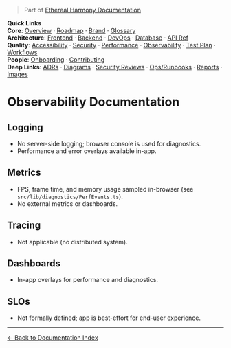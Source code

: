 > Part of [Ethereal Harmony Documentation](./README.md)

**Quick Links**  
**Core**: [Overview](./MASTER_OVERVIEW.md) · [Roadmap](./ROADMAP.md) · [Brand](./BRAND_GUIDELINES.md) · [Glossary](./GLOSSARY.md)  
**Architecture**: [Frontend](./FRONTEND.md) · [Backend](./BACKEND.md) · [DevOps](./DEVOPS.md) · [Database](./DATABASE.md) · [API Ref](./API_REFERENCE.md)  
**Quality**: [Accessibility](./ACCESSIBILITY.md) · [Security](./SECURITY.md) · [Performance](./PERFORMANCE.md) · [Observability](./OBSERVABILITY.md) · [Test Plan](./TEST_PLAN.md) · [Workflows](./WORKFLOWS.md)  
**People**: [Onboarding](./ONBOARDING.md) · [Contributing](./CONTRIBUTING.md)  
**Deep Links**: [ADRs](./ADR) · [Diagrams](./diagrams) · [Security Reviews](./security) · [Ops/Runbooks](./ops) · [Reports](./reports) · [Images](./images/ui-overview.png)

# Observability Documentation

## Logging

- No server-side logging; browser console is used for diagnostics.
- Performance and error overlays available in-app.

## Metrics

- FPS, frame time, and memory usage sampled in-browser (see `src/lib/diagnostics/PerfEvents.ts`).
- No external metrics or dashboards.

## Tracing

- Not applicable (no distributed system).

## Dashboards

- In-app overlays for performance and diagnostics.

## SLOs

- Not formally defined; app is best-effort for end-user experience.


---

[← Back to Documentation Index](./README.md)
